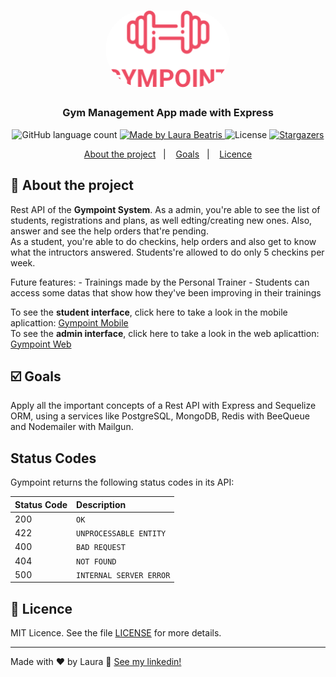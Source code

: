 <h1 align="center">
  <img alt="Gympoint" title="Gympoint" src=".github/logo.png" width="200px" style="border-radius:100px"/>
</h1>

<h3 align="center">
  Gym Management App made with Express 
</h3>


<p align="center">
  <img alt="GitHub language count" src="https://img.shields.io/github/languages/count/LauraBeatris/gympoint-api?color=%23EE4D64">

  <a href="https://www.linkedin.com/in/laurabeatris/">
    <img alt="Made by Laura Beatris" src="https://img.shields.io/badge/made%20by-laurabeatris-%23EE4D64">
  </a>

  <img alt="License" src="https://img.shields.io/badge/licence-MIT-%23EE4D64">

  <a href="https://github.com/LauraBeatris/projects_store/stargazers">
    <img alt="Stargazers" src="https://img.shields.io/github/stars/LauraBeatris/gympoint-api?color=%23EE4D64">
  </a>
</p>

<p align="center">
  <a href="#rocket-about-the-project">About the project</a>&nbsp;&nbsp;&nbsp;|&nbsp;&nbsp;&nbsp;
  <a href="#ballot_box_with_check-goals">Goals</a>&nbsp;&nbsp;&nbsp;|&nbsp;&nbsp;&nbsp;
  <a href="#memo-licence">Licence</a>
</p>

## :rocket: About the project
  Rest API of the **Gympoint System**. As a admin, you're able to see the list of students, registrations and plans, as well edting/creating new ones. Also, answer and see the help orders that're pending.
  <br>
 As a student, you're able to do checkins, help orders and also get to know what the intructors answered. Students're allowed to do only 5 checkins per week. 
  
  
  Future features: 
    - Trainings made by the Personal Trainer
    - Students can access some datas that show how they've been improving in their trainings
 
 To see the **student interface**, click here to take a look in the mobile aplicattion: [Gympoint Mobile](https://github.com/LauraBeatris/gympoint-mobile)
 <br>
  To see the **admin interface**, click here to take a look in the web aplicattion: [Gympoint Web](https://github.com/LauraBeatris/gympoint-web)


## :ballot_box_with_check: Goals

Apply all the important concepts of a Rest API with Express and Sequelize ORM, using a services like PostgreSQL, MongoDB, Redis with BeeQueue and Nodemailer with Mailgun. 

## Status Codes

Gympoint returns the following status codes in its API:

| Status Code | Description |
| :--- | :--- |
| 200 | `OK` |
| 422 | `UNPROCESSABLE ENTITY` |
| 400 | `BAD REQUEST` |
| 404 | `NOT FOUND` |
| 500 | `INTERNAL SERVER ERROR` |

## :memo: Licence

MIT Licence. See the file [LICENSE](LICENSE.md) for more details.

---

Made with ♥ by Laura :wave: [See my linkedin!](https://www.linkedin.com/in/laurabeatris/)
